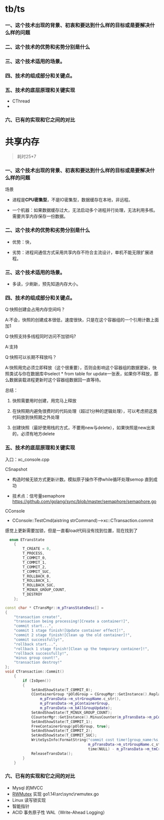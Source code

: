 #  tb/ts

### 一、这个技术出现的背景、初衷和要达到什么样的目标或是要解决什么样的问题







### 二、这个技术的优势和劣势分别是什么 



### 三、这个技术适用的场景。









### 四、技术的组成部分和关键点。



### 五、技术的底层原理和关键实现

- CThread
- 

### 六、已有的实现和它之间的对比





#  共享内存  

>  耗时25*7

### 一、这个技术出现的背景、初衷和要达到什么样的目标或是要解决什么样的问题



场景 

- 进程是**CPU密集型**，不是IO密集型，数据缓存在本地，非远程。

- 一个机器：如果数据缓存过大，无法启动多个进程并行处理，无法利用多核。需要共享内存保存一份数据。



### 二、这个技术的优势和劣势分别是什么 

- 优势：快，

- 劣势：进程间通信方式采用共享内存不符合主流设计，单机不能无限扩展进程。

  



### 三、这个技术适用的场景。



- 多读，少刷新，预先知道内存大小。





### 四、技术的组成部分和关键点。



Q:快照创建会占用内存空间吗？

A:不会，快照的创建成本很低，速度很快，只是在这个容器组的一个引用计数上面加1

 

Q:快照支持多线程同时访问不加锁吗?

A:支持



Q:快照可以长期不释放吗？

A:快照用完必须立即释放（这个很重要），否则会影响这个容器组的数据更新，快照类试与你在数据库中select * from table for update一张表，如果你不释放，那么数据装载进程更新时这个容器组数据回一直等待。

总结：

1. 快照需要用时创建，用完马上释放

2. 在快照期内避免很费时的代码处理（超过1分种的逻辑处理），可以考虑把这类代码放到快照期之外处理

3. 创建快照（最好使用栈的方式，不要用new与delete），如果快照是new出来的，必须有地方delete



### 五、技术的底层原理和关键实现

入口：xc_console.cpp

CSnapshot

- 构造时候无锁方式更新计数。模拟原子操作不停while循环处理semop 直到成功

- 技术点：信号量semaphore  https://github.com/golang/sync/blob/master/semaphore/semaphore.go

CConsole

- CConsole::TestCmd(aistring strCommand)-->xc::CTransaction.commit





感觉上更新需要加锁，但是一直看load代码没有找到位置，现在找到了

~~~c++
  enum ETransState
    {
        T_CREATE = 0,
        T_PROCESS,
        T_COMMIT_0,
        T_COMMIT_1,
        T_COMMIT_2,
        T_COMMIT_SUC,
        T_ROLLBACK_0,
        T_ROLLBACK_1,
        T_ROLLBACK_SUC,
        T_MINUX_GROUP_COUNT,
        T_DESTROY
    };

const char * CTransMgr::m_pTransStateDesc[] =
{
    "transaction create!",
    "transaction being processing![Create a container!]",
    "commit start...",
    "commit 1 stage finish![Update container effect]!",
    "commit 2 stage finish![Clean up the old container]!",
    "commit successfully!",
    "rollback start...",
    "rollback 1 stage finish![Clean up the temporary container]!",
    "rollback successfully!",
    "minus group count!",
    "transaction destroy!"
};  
void CTransaction::Commit()
    {
        if (IsOpen())
        {
            SetAndShowState(T_COMMIT_0);
            CContainerGroup *pOldGroup = CGroupMgr::GetInstance().ReplaceGroup(
                m_pTransData->m_strGroupName.c_str(),
                m_pTransData->m_pContainerGroup,
                m_pTransData->m_bAllGroupUpdate);
            SetAndShowState(T_MINUX_GROUP_COUNT);
            CCounterMgr::GetInstance().MinusCounter(m_pTransData->m_pContainerGroup->GetCounterIdx());
            SetAndShowState(T_COMMIT_1);
            FreeContainerGroup(pOldGroup, true);
            SetAndShowState(T_COMMIT_2);
            SetAndShowState(T_COMMIT_SUC);
            WriteSysInfo(FormatString("commit cost time![group_name:%s, second:%d]",
                                      m_pTransData->m_strGroupName.c_str(),
                                      time(NULL) - m_pTransData->m_tmCreateTime));
            ReleaseTransData();
        }
    }

~~~





### 六、已有的实现和它之间的对比

- Mysql 的MVCC
- [RWMutex](https://juejin.im/post/5dfc4a1f6fb9a016561cadde) 实现 go1.14\src\sync\rwmutex.go
- Linux 读写锁实现 
- 智能指针
- ACID 事务原子性  WAL（Write-Ahead Logging）